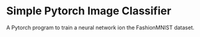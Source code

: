 # Simple Pytorch Image Classifier
A Pytorch program to train a neural network ion the FashionMNIST dataset. 
